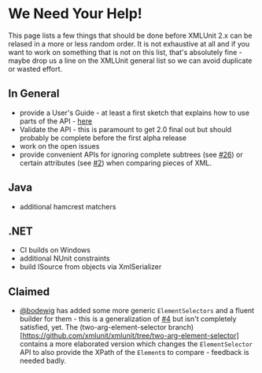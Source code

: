 We Need Your Help!
==================

This page lists a few things that should be done before XMLUnit 2.x
can be relased in a more or less random order.  It is not exhaustive
at all and if you want to work on something that is not on this list,
that's absolutely fine - maybe drop us a line on the XMLUnit general
list so we can avoid duplicate or wasted effort.

In General
----------

* provide a User's Guide - at least a first sketch that explains how
  to use parts of the API - [here](https://github.com/xmlunit/user-guide/wiki)
* Validate the API - this is paramount to get 2.0 final out but should
  probably be complete before the first alpha release
* work on the open issues
* provide convenient APIs for ignoring complete subtrees (see
  [#26](https://github.com/xmlunit/xmlunit/issues/26)) or certain
  attributes (see [#2](https://github.com/xmlunit/xmlunit/issues/2))
  when comparing pieces of XML.

Java
----

* additional hamcrest matchers

.NET
----

* CI builds on Windows
* additional NUnit constraints
* build ISource from objects via XmlSerializer

Claimed
-------

* [@bodewig](https://github.com/bodewig) has added some more generic
  `ElementSelectors` and a fluent builder for them - this is a
  generalization of [#4](https://github.com/xmlunit/xmlunit/issues/4)
  but isn't completely satisfied, yet.  The (two-arg-element-selector
  branch)[https://github.com/xmlunit/xmlunit/tree/two-arg-element-selector]
  contains a more elaborated version which changes the
  `ElementSelector` API to also provide the XPath of the `Element`s to
  compare - feedback is needed badly.

